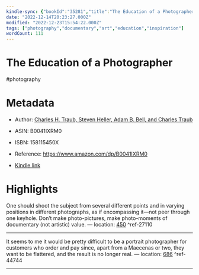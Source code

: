 ```yaml
---
kindle-sync: {"bookId":"35281","title":"The Education of a Photographer","author":"Charles H. Traub, Steven Heller, Adam B. Bell, and Charles Traub","asin":"B0041IXRM0","lastAnnotatedDate":"2022-08-19","bookImageUrl":"https://m.media-amazon.com/images/I/61zosjjESlL._SY160.jpg","highlightsCount":2}
date: "2022-12-14T20:23:27.000Z"
modified: "2022-12-23T15:54:22.000Z"
tags: ["photography","documentary","art","education","inspiration"]
wordCount: 111
---
```

# The Education of a Photographer

#photography 

# Metadata

* Author: [Charles H. Traub, Steven Heller, Adam B. Bell, and Charles Traub](https://www.amazon.com/Charles-Traub/e/B001H6QVJA/ref=dp_byline_cont_ebooks_4)

* ASIN: B0041IXRM0

* ISBN: 158115450X

* Reference: <https://www.amazon.com/dp/B0041IXRM0>

* [Kindle link](kindle://book?action=open&asin=B0041IXRM0)

# Highlights

One should shoot the subject from several different points and in varying positions in different photographs, as if encompassing it—not peer through one keyhole. Don’t make photo-pictures, make photo-moments of documentary (not artistic) value. — location: [450](kindle://book?action=open&asin=B0041IXRM0&location=450) ^ref-27110

---

It seems to me it would be pretty difficult to be a portrait photographer for customers who order and pay since, apart from a Maecenas or two, they want to be flattered, and the result is no longer real. — location: [686](kindle://book?action=open&asin=B0041IXRM0&location=686) ^ref-44744

---
